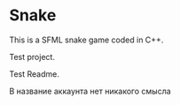 # Snake
This is a SFML snake game coded in C++.

Test project.

Test Readme.

В название аккаунта  нет никакого смысла
